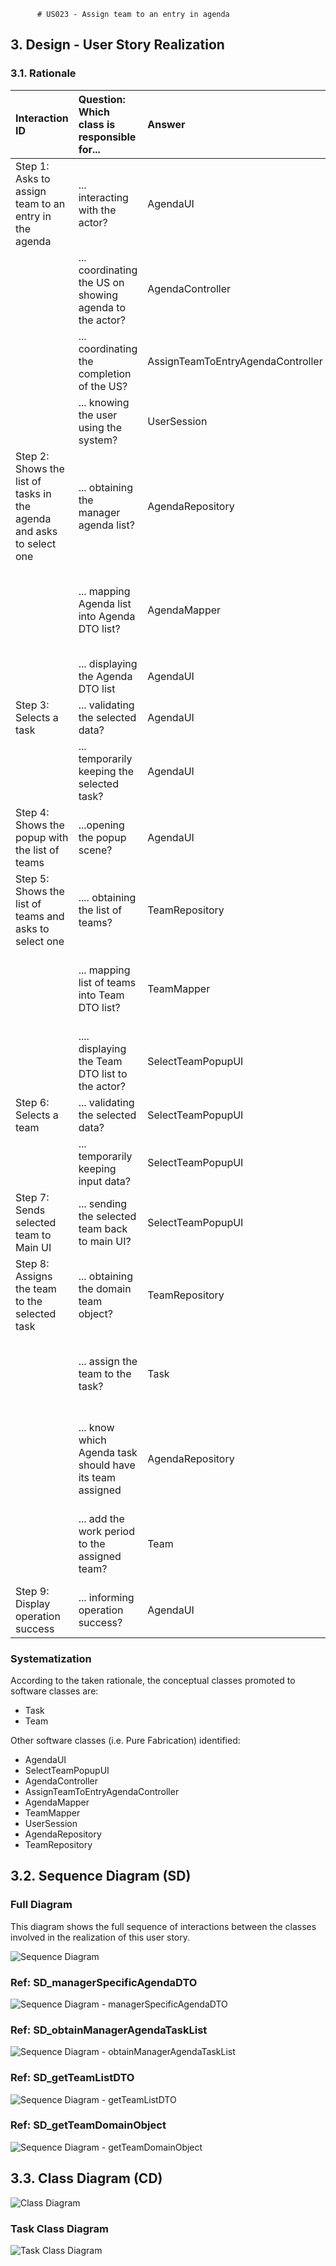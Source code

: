           # US023 - Assign team to an entry in agenda

## 3. Design - User Story Realization

### 3.1. Rationale

| Interaction ID                                                           | Question: Which class is responsible for...              | Answer                            | Justification (with patterns)                                                                                 |
|:-------------------------------------------------------------------------|:---------------------------------------------------------|:----------------------------------|:--------------------------------------------------------------------------------------------------------------|
| Step 1: Asks to assign team to an entry in the agenda		                  | 	... interacting with the actor?                         | AgendaUI                          | Pure Fabrication: there is no reason to assign this responsibility to any existing class in the Domain Model. |
| 			  		                                                                  | 	... coordinating the US on showing agenda to the actor? | AgendaController                  | Controller                                                                                                    |
|                                                                          | ... coordinating the completion of the US?               | AssignTeamToEntryAgendaController | Controller                                                                                                    |
| 			  		                                                                  | ... knowing the user using the system?                   | UserSession                       | IE: cf. A&A component documentation.                                                                          |
| Step 2: Shows the list of tasks in the agenda and asks to select one  		 | 	... obtaining the manager agenda list?						            | AgendaRepository                  | Information Expert: AgendaRepository knows all the Agenda tasks and contains all task Agenda instances        |
|                                                                          | ... mapping Agenda list into Agenda DTO list?            | AgendaMapper                      | Pure Fabrication: AgendaMapper has the responsibility of converting a domain object into a DTO object.        |
|                                                                          | ... displaying the Agenda DTO list                       | AgendaUI                          | Pure Fabrication                                                                                              |
| Step 3: Selects a task  		                                               | 	... validating the selected data?                       | AgendaUI                          | Pure Fabrication                                                                                              |
|                                                                          | ... temporarily keeping the selected task?               | AgendaUI                          | Pure Fabrication                                                                                              |
| Step 4: Shows the popup with the list of teams  		                       | 	...opening the popup scene?                             | AgendaUI                          | Pure Fabrication                                                                                              |
| Step 5: Shows the list of teams and asks to select one  		               | 	.... obtaining the list of teams?                       | TeamRepository                    | Information Expert: TeamRepository knows all Teams and contains all team instances                            |
|                                                                          | ... mapping list of teams into Team DTO list?            | TeamMapper                        | Pure Fabrication: TeamMapper has the responsibility of converting a domain object into a DTO object.          |
| 		                                                                       | 	.... displaying the Team DTO list to the actor?         | SelectTeamPopupUI                 | Pure Fabrication                                                                                              |
| Step 6: Selects a team  		                                               | 		... validating the selected data?					                 | SelectTeamPopupUI                 | Pure Fabrication                                                                                              |              
|                                                                          | ... temporarily keeping input data?                      | SelectTeamPopupUI                 | Pure Fabrication                                                                                              |
| Step 7: Sends selected team to Main UI  		                               | 	... sending the selected team back to main UI?          | SelectTeamPopupUI                 | Pure Fabrication                                                                                              | 
| Step 8: Assigns the team to the selected task		  		                      | 	... obtaining the domain team object?                   | TeamRepository                    | Information Expert: TeamRepository knows all Teams and contains all team instances                            | 
| 			  		                                                                  | 	... assign the team to the task?                        | Task                              | Information Expert: Task has the necessary methods required to assign its own team                            | 
|                                                                          | ... know which Agenda task should have its team assigned | AgendaRepository                  | Information Expert: AgendaRepository aggregates Task instances and validates duplicate records                |
|                                                                          | ... add the work period to the assigned team?            | Team                              | Information Expert: Team has the necessary methods required to add work periods                               |
| Step 9: Display operation success  		                                    | 	... informing operation success?                        | AgendaUI                          | Pure Fabrication                                                                                              | 

### Systematization ##

According to the taken rationale, the conceptual classes promoted to software classes are:

* Task
* Team

Other software classes (i.e. Pure Fabrication) identified:

* AgendaUI
* SelectTeamPopupUI
* AgendaController
* AssignTeamToEntryAgendaController
* AgendaMapper
* TeamMapper
* UserSession
* AgendaRepository
* TeamRepository

## 3.2. Sequence Diagram (SD)

### Full Diagram

This diagram shows the full sequence of interactions between the classes involved in the realization of this user story.

![Sequence Diagram ](svg/us023-sequence-diagram.svg)

### Ref: SD_managerSpecificAgendaDTO

![Sequence Diagram - managerSpecificAgendaDTO](svg/SD_managerSpecificAgendaDTO.svg)

### Ref: SD_obtainManagerAgendaTaskList

![Sequence Diagram - obtainManagerAgendaTaskList](svg/SD_obtainManagerAgendaTaskList.svg)

### Ref: SD_getTeamListDTO

![Sequence Diagram - getTeamListDTO](svg/SD_getTeamListDTO.svg)

### Ref: SD_getTeamDomainObject

![Sequence Diagram - getTeamDomainObject](svg/SD_getTeamDomainObject.svg)

## 3.3. Class Diagram (CD)

![Class Diagram](svg/us023-class-diagram.svg)

### Task Class Diagram

![Task Class Diagram](svg/us023-class-diagram-task.svg)
